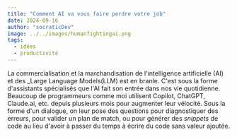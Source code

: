 ```yaml
---
title: "Comment AI va vous faire perdre votre job"  
date: 2024-09-16 
author: "socraticDev"  
image: ../../images/humanfightingai.png  
tags:  
  - idées  
  - productivité  
---
```


La commercialisation et la marchandisation de l'intelligence artificielle (AI)
et des _Large Language Models(LLM) est en branle. C'est sous la forme
d'assistants spécialisés que l'AI fait son entrée dans nos vie quotidienne.
Beaucoup de programmeurs comme moi utilisent Copilot, ChatGPT, Claude.ai, etc.
depuis plusieurs mois pour augmenter leur vélocité. Sous la forme d'un
dialogue, on leur pose des questions pour diagnostiquer des erreurs, pour
valider un plan de match, ou pour générer des _snippets_ de code au lieu
d'avoir à passer du temps à écrire du code sans valeur ajoutée.



